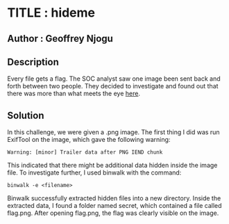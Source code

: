 # TITLE : hideme
## Author : Geoffrey Njogu
## Description
Every file gets a flag.
The SOC analyst saw one image been sent back and forth between two people. They decided to investigate and found out that there was more than what meets the eye [here](https://artifacts.picoctf.net/c/261/flag.png).
## Solution
In this challenge, we were given a .png image. The first thing I did was run ExifTool on the image, which gave the following warning:
```
Warning: [minor] Trailer data after PNG IEND chunk
```
This indicated that there might be additional data hidden inside the image file. To investigate further, I used binwalk with the command:
```
binwalk -e <filename>
```
Binwalk successfully extracted hidden files into a new directory. Inside the extracted data, I found a folder named secret, which contained a file called flag.png. After opening flag.png, the flag was clearly visible on the image.
